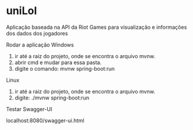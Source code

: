 # uniLol
Aplicação baseada na API da Riot Games para visualização e informações dos dados dos jogadores



Rodar a aplicação
Windows
1. ir até a raiz do projeto, onde se encontra o arquivo mvnw.
2. abrir cmd e mudar para essa pasta.
3. digite o comando: mvnw spring-boot:run

Linux
1. ir até a raiz do projeto, onde se encontra o arquivo mvnw.
2. digite: ./mvnw spring-boot:run


Testar Swagger-UI

localhost:8080/swagger-ui.html
